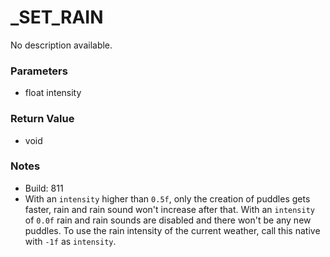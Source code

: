 # _SET_RAIN

No description available.

### Parameters
* float intensity

### Return Value
* void

### Notes
* Build: 811
* With an `intensity` higher than `0.5f`, only the creation of puddles gets faster, rain and rain sound won't increase after that.
With an `intensity` of `0.0f` rain and rain sounds are disabled and there won't be any new puddles.
To use the rain intensity of the current weather, call this native with `-1f` as `intensity`.

